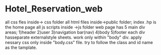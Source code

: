 # Hotel_Reservation_web
all css fles inside-> css folder
all html files inside->public folder; index .hp is the home page
all js scripts inside ->js folder
web page has 5 main div areas; 1)header
							   2)user
                               3)navigation bar(nav)
                               4)body
                               5)footer
each div hasseparate externalstyle sheets.
work only within "body" div. apply nessary css only inside "body.css" file. 
try to follow the class and id name as the tamplate.